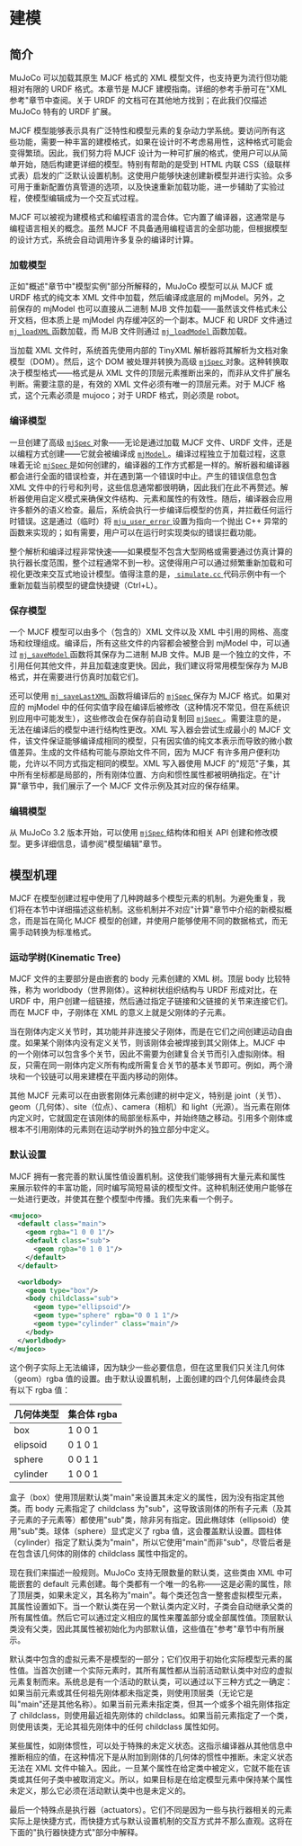 # 建模

## 简介

MuJoCo 可以加载其原生 MJCF 格式的 XML 模型文件，也支持更为流行但功能相对有限的 URDF 格式。本章节是 MJCF 建模指南。详细的参考手册可在"XML 参考"章节中查阅。关于 URDF 的文档可在其他地方找到；在此我们仅描述 MuJoCo 特有的 URDF 扩展。

MJCF 模型能够表示具有广泛特性和模型元素的复杂动力学系统。要访问所有这些功能，需要一种丰富的建模格式，如果在设计时不考虑易用性，这种格式可能会变得繁琐。因此，我们努力将 MJCF 设计为一种可扩展的格式，使用户可以从简单开始，随后构建更详细的模型。特别有帮助的是受到 HTML 内联 CSS（级联样式表）启发的广泛默认设置机制。这使用户能够快速创建新模型并进行实验。众多可用于重新配置仿真管道的选项，以及快速重新加载功能，进一步辅助了实验过程，使模型编辑成为一个交互式过程。

MJCF 可以被视为建模格式和编程语言的混合体。它内置了编译器，这通常是与编程语言相关的概念。虽然 MJCF 不具备通用编程语言的全部功能，但根据模型的设计方式，系统会自动调用许多复杂的编译时计算。

### 加载模型

正如"概述"章节中"模型实例"部分所解释的，MuJoCo 模型可以从 MJCF 或 URDF 格式的纯文本 XML 文件中加载，然后编译成底层的 mjModel。另外，之前保存的 mjModel 也可以直接从二进制 MJB 文件加载——虽然该文件格式未公开文档，但本质上是 mjModel 内存缓冲区的一个副本。MJCF 和 URDF 文件通过 [ `mj_loadXML` ](https://mujoco.readthedocs.io/en/stable/APIreference/APIfunctions.html#mj-loadxml) 函数加载，而 MJB 文件则通过 [ `mj_loadModel` ](https://mujoco.readthedocs.io/en/stable/APIreference/APIfunctions.html#mj-loadmodel) 函数加载。

当加载 XML 文件时，系统首先使用内部的 TinyXML 解析器将其解析为文档对象模型（DOM）。然后，这个 DOM 被处理并转换为高级 [ `mjSpec` ](https://mujoco.readthedocs.io/en/stable/APIreference/APItypes.html#mjspec) 对象。这种转换取决于模型格式——格式是从 XML 文件的顶层元素推断出来的，而非从文件扩展名判断。需要注意的是，有效的 XML 文件必须有唯一的顶层元素。对于 MJCF 格式，这个元素必须是 mujoco；对于 URDF 格式，则必须是 robot。

### 编译模型

一旦创建了高级 [ `mjSpec` ](https://mujoco.readthedocs.io/en/stable/APIreference/APItypes.html#mjspec)  对象——无论是通过加载 MJCF 文件、URDF 文件，还是以编程方式创建——它就会被编译成 [ `mjModel` ](https://mujoco.readthedocs.io/en/stable/APIreference/APItypes.html#mjmodel)。编译过程独立于加载过程，这意味着无论 [ `mjSpec` ](https://mujoco.readthedocs.io/en/stable/APIreference/APItypes.html#mjspec)  是如何创建的，编译器的工作方式都是一样的。解析器和编译器都会进行全面的错误检查，并在遇到第一个错误时中止。产生的错误信息包含 XML 文件中的行号和列号，这些信息通常都很明确，因此我们在此不再赘述。解析器使用自定义模式来确保文件结构、元素和属性的有效性。随后，编译器会应用许多额外的语义检查。最后，系统会执行一步编译后模型的仿真，并拦截任何运行时错误。这是通过（临时）将 [ `mju_user_error` ](https://mujoco.readthedocs.io/en/stable/APIreference/APIglobals.html#mju-user-error) 设置为指向一个抛出 C++ 异常的函数来实现的；如有需要，用户可以在运行时实现类似的错误拦截功能。

整个解析和编译过程非常快速——如果模型不包含大型网格或需要通过仿真计算的执行器长度范围，整个过程通常不到一秒。这使得用户可以通过频繁重新加载和可视化更改来交互式地设计模型。值得注意的是，[ `simulate.cc` ](https://mujoco.readthedocs.io/en/stable/programming/samples.html#sasimulate) 代码示例中有一个重新加载当前模型的键盘快捷键（Ctrl+L）。

### 保存模型

一个 MJCF 模型可以由多个（包含的）XML 文件以及 XML 中引用的网格、高度场和纹理组成。编译后，所有这些文件的内容都会被整合到 mjModel 中，可以通过 [ `mj_saveModel` ](https://mujoco.readthedocs.io/en/stable/APIreference/APIfunctions.html#mj-savemodel) 函数将其保存为二进制 MJB 文件。MJB 是一个独立的文件，不引用任何其他文件，并且加载速度更快。因此，我们建议将常用模型保存为 MJB 格式，并在需要进行仿真时加载它们。

还可以使用 [ `mj_saveLastXML` ](https://mujoco.readthedocs.io/en/stable/APIreference/APIfunctions.html#mj-savelastxml) 函数将编译后的 [ `mjSpec` ](https://mujoco.readthedocs.io/en/stable/APIreference/APItypes.html#mjspec)  保存为 MJCF 格式。如果对应的 mjModel 中的任何实值字段在编译后被修改（这种情况不常见，但在系统识别应用中可能发生），这些修改会在保存前自动复制回 [ `mjSpec` ](https://mujoco.readthedocs.io/en/stable/APIreference/APItypes.html#mjspec) 。需要注意的是，无法在编译后的模型中进行结构性更改。XML 写入器会尝试生成最小的 MJCF 文件，该文件保证能够编译成相同的模型，只有因实值的纯文本表示而导致的微小数值差异。生成的文件结构可能与原始文件不同，因为 MJCF 有许多用户便利功能，允许以不同方式指定相同的模型。XML 写入器使用 MJCF 的"规范"子集，其中所有坐标都是局部的，所有刚体位置、方向和惯性属性都被明确指定。在"计算"章节中，我们展示了一个 MJCF 文件示例及其对应的保存结果。

### 编辑模型

从 MuJoCo 3.2 版本开始，可以使用 [ `mjSpec` ](https://mujoco.readthedocs.io/en/stable/APIreference/APItypes.html#mjspec)  结构体和相关 API 创建和修改模型。更多详细信息，请参阅"模型编辑"章节。

## 模型机理

MJCF 在模型创建过程中使用了几种跨越多个模型元素的机制。为避免重复，我们将在本节中详细描述这些机制。这些机制并不对应"计算"章节中介绍的新模拟概念，而是旨在简化 MJCF 模型的创建，并使用户能够使用不同的数据格式，而无需手动转换为标准格式。

### 运动学树(Kinematic Tree)

MJCF 文件的主要部分是由嵌套的 body 元素创建的 XML 树。顶层 body 比较特殊，称为 worldbody（世界刚体）。这种树状组织结构与 URDF 形成对比，在 URDF 中，用户创建一组链接，然后通过指定子链接和父链接的关节来连接它们。而在 MJCF 中，子刚体在 XML 的意义上就是父刚体的子元素。

当在刚体内定义关节时，其功能并非连接父子刚体，而是在它们之间创建运动自由度。如果某个刚体内没有定义关节，则该刚体会被焊接到其父刚体上。MJCF 中的一个刚体可以包含多个关节，因此不需要为创建复合关节而引入虚拟刚体。相反，只需在同一刚体内定义所有构成所需复合关节的基本关节即可。例如，两个滑块和一个铰链可以用来建模在平面内移动的刚体。

其他 MJCF 元素可以在由嵌套刚体元素创建的树中定义，特别是 joint（关节）、geom（几何体）、site（位点）、camera（相机）和 light（光源）。当元素在刚体内定义时，它就固定在该刚体的局部坐标系中，并始终随之移动。引用多个刚体或根本不引用刚体的元素则在运动学树外的独立部分中定义。

### 默认设置

MJCF 拥有一套完善的默认属性值设置机制。这使我们能够拥有大量元素和属性来展示软件的丰富功能，同时编写简短易读的模型文件。这种机制还使用户能够在一处进行更改，并使其在整个模型中传播。我们先来看一个例子。

```xml
<mujoco>
  <default class="main">
    <geom rgba="1 0 0 1"/>
    <default class="sub">
      <geom rgba="0 1 0 1"/>
    </default>
  </default>

  <worldbody>
    <geom type="box"/>
    <body childclass="sub">
      <geom type="ellipsoid"/>
      <geom type="sphere" rgba="0 0 1 1"/>
      <geom type="cylinder" class="main"/>
    </body>
  </worldbody>
</mujoco>
```

这个例子实际上无法编译，因为缺少一些必要信息，但在这里我们只关注几何体（geom）rgba 值的设置。由于默认设置机制，上面创建的四个几何体最终会具有以下 rgba 值：

|几何体类型|集合体 rgba|
|---|---|
|box|1 0 0 1|
|elipsoid|0 1 0 1|
|sphere|0 0 1 1|
|cylinder|1 0 0 1|

盒子（box）使用顶层默认类"main"来设置其未定义的属性，因为没有指定其他类。而 body 元素指定了 childclass 为"sub"，这导致该刚体的所有子元素（及其子元素的子元素等）都使用"sub"类，除非另有指定。因此椭球体（ellipsoid）使用"sub"类。球体（sphere）显式定义了 rgba 值，这会覆盖默认设置。圆柱体（cylinder）指定了默认类为"main"，所以它使用"main"而非"sub"，尽管后者是在包含该几何体的刚体的 childclass 属性中指定的。

现在我们来描述一般规则。MuJoCo 支持无限数量的默认类，这些类由 XML 中可能嵌套的 default 元素创建。每个类都有一个唯一的名称——这是必需的属性，除了顶层类，如果未定义，其名称为"main"。每个类还包含一整套虚拟模型元素，其属性设置如下。当一个默认类在另一个默认类内定义时，子类会自动继承父类的所有属性值。然后它可以通过定义相应的属性来覆盖部分或全部属性值。顶层默认类没有父类，因此其属性被初始化为内部默认值，这些值在"参考"章节中有所展示。

默认类中包含的虚拟元素不是模型的一部分；它们仅用于初始化实际模型元素的属性值。当首次创建一个实际元素时，其所有属性都从当前活动默认类中对应的虚拟元素复制而来。系统总是有一个活动的默认类，可以通过以下三种方式之一确定：如果当前元素或其任何祖先刚体都未指定类，则使用顶层类（无论它是叫"main"还是其他名称）。如果当前元素未指定类，但其一个或多个祖先刚体指定了 childclass，则使用最近祖先刚体的 childclass。如果当前元素指定了一个类，则使用该类，无论其祖先刚体中的任何 childclass 属性如何。

某些属性，如刚体惯性，可以处于特殊的未定义状态。这指示编译器从其他信息中推断相应的值，在这种情况下是从附加到刚体的几何体的惯性中推断。未定义状态无法在 XML 文件中输入。因此，一旦某个属性在给定类中被定义，它就不能在该类或其任何子类中被取消定义。所以，如果目标是在给定模型元素中保持某个属性未定义，那么它必须在活动默认类中也是未定义的。

最后一个特殊点是执行器（actuators）。它们不同是因为一些与执行器相关的元素实际上是快捷方式，而快捷方式与默认设置机制的交互方式并不那么直观。这将在下面的"执行器快捷方式"部分中解释。
